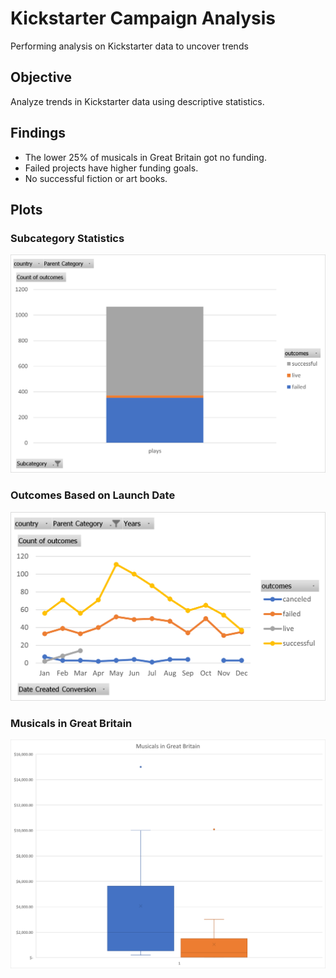 # Kickstarter Campaign Analysis
Performing analysis on Kickstarter data to uncover trends

## Objective

Analyze trends in Kickstarter data using descriptive statistics.

## Findings

- The lower 25% of musicals in Great Britain got no funding.
- Failed projects have higher funding goals.
- No successful fiction or art books.

## Plots

### Subcategory Statistics

![Subcategory Statistics](subcats.png)

### Outcomes Based on Launch Date

![Outcomes Based on Launch Date](outcomesld.png)

### Musicals in Great Britain

![Musicals in Great Britain](musicals.png)
